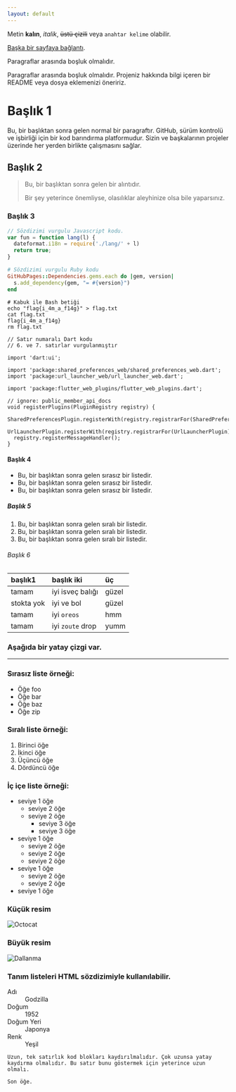 ```yaml
---
layout: default
---
```


Metin **kalın**, _italik_, ~~üstü çizili~~ veya `anahtar kelime` olabilir.

[Başka bir sayfaya bağlantı](./writeups.html).

Paragraflar arasında boşluk olmalıdır.

Paragraflar arasında boşluk olmalıdır. Projeniz hakkında bilgi içeren bir README veya dosya eklemenizi öneririz.

# Başlık 1

Bu, bir başlıktan sonra gelen normal bir paragraftır. GitHub, sürüm kontrolü ve işbirliği için bir kod barındırma platformudur. Sizin ve başkalarının projeler üzerinde her yerden birlikte çalışmasını sağlar.

## Başlık 2

> Bu, bir başlıktan sonra gelen bir alıntıdır.
>
> Bir şey yeterince önemliyse, olasılıklar aleyhinize olsa bile yaparsınız.

### Başlık 3

```js
// Sözdizimi vurgulu Javascript kodu.
var fun = function lang(l) {
  dateformat.i18n = require('./lang/' + l)
  return true;
}
```

```ruby
# Sözdizimi vurgulu Ruby kodu
GitHubPages::Dependencies.gems.each do |gem, version|
  s.add_dependency(gem, "= #{version}")
end
```

<pre 
  class="command-line" 
  data-prompt="kali@kali $" 
  data-output="4"
><code class="language-bash"># Kabuk ile Bash betiği
echo "flag{i_4m_a_f14g}" > flag.txt
cat flag.txt
flag{i_4m_a_f14g}
rm flag.txt</code>
</pre> 

<pre class="line-numbers" 
  data-start="1" 
  data-line="6-7"
><code class="language-dart">// Satır numaralı Dart kodu
// 6. ve 7. satırlar vurgulanmıştır

import 'dart:ui';

import 'package:shared_preferences_web/shared_preferences_web.dart';
import 'package:url_launcher_web/url_launcher_web.dart';

import 'package:flutter_web_plugins/flutter_web_plugins.dart';

// ignore: public_member_api_docs
void registerPlugins(PluginRegistry registry) {
  SharedPreferencesPlugin.registerWith(registry.registrarFor(SharedPreferencesPlugin));
  UrlLauncherPlugin.registerWith(registry.registrarFor(UrlLauncherPlugin));
  registry.registerMessageHandler();
}</code></pre>


#### Başlık 4

*   Bu, bir başlıktan sonra gelen sırasız bir listedir.
*   Bu, bir başlıktan sonra gelen sırasız bir listedir.
*   Bu, bir başlıktan sonra gelen sırasız bir listedir.

##### Başlık 5

1.  Bu, bir başlıktan sonra gelen sıralı bir listedir.
2.  Bu, bir başlıktan sonra gelen sıralı bir listedir.
3.  Bu, bir başlıktan sonra gelen sıralı bir listedir.

###### Başlık 6

| başlık1      | başlık iki         | üç    |
|:-------------|:------------------|:------|
| tamam        | iyi isveç balığı   | güzel |
| stokta yok   | iyi ve bol         | güzel |
| tamam        | iyi `oreos`        | hmm   |
| tamam        | iyi `zoute` drop   | yumm  |

### Aşağıda bir yatay çizgi var.

* * *

### Sırasız liste örneği:

*   Öğe foo
*   Öğe bar
*   Öğe baz
*   Öğe zip

### Sıralı liste örneği:

1.  Birinci öğe
1.  İkinci öğe
1.  Üçüncü öğe
1.  Dördüncü öğe

### İç içe liste örneği:

- seviye 1 öğe
  - seviye 2 öğe
  - seviye 2 öğe
    - seviye 3 öğe
    - seviye 3 öğe
- seviye 1 öğe
  - seviye 2 öğe
  - seviye 2 öğe
  - seviye 2 öğe
- seviye 1 öğe
  - seviye 2 öğe
  - seviye 2 öğe
- seviye 1 öğe

### Küçük resim

![Octocat](https://github.githubassets.com/images/icons/emoji/octocat.png)

### Büyük resim

![Dallanma](https://guides.github.com/activities/hello-world/branching.png)

### Tanım listeleri HTML sözdizimiyle kullanılabilir.

<dl>
<dt>Adı</dt>
<dd>Godzilla</dd>
<dt>Doğum</dt>
<dd>1952</dd>
<dt>Doğum Yeri</dt>
<dd>Japonya</dd>
<dt>Renk</dt>
<dd>Yeşil</dd>
</dl>

```
Uzun, tek satırlık kod blokları kaydırılmalıdır. Çok uzunsa yatay kaydırma olmalıdır. Bu satır bunu göstermek için yeterince uzun olmalı.
```

```
Son öğe.
```
